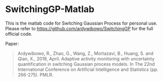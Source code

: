 # SwitchingGP-Matlab

This is the matlab code for Switching Gaussian Process for personal use. Please refer to https://github.com/ardywibowo/SwitchingGP for the full official code.

Paper:
> Ardywibowo, R., Zhao, G., Wang, Z., Mortazavi, B., Huang, S. and Qian, X., 2019, April. Adaptive activity monitoring with uncertainty quantification in switching Gaussian process models. In The 22nd International Conference on Artificial Intelligence and Statistics (pp. 266-275). PMLR.
